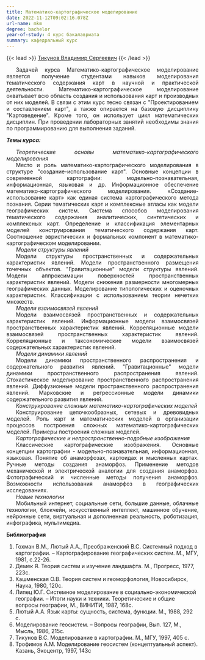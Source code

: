 ```yaml
---
title: Математико-картографическое моделирование
date: 2022-11-12T09:02:16.078Z
url-name: mkm
degree: bachelor
year-of-study: 4 курс бакалавриата
summary: кафедральный курс
---
```

{{< lead >}} [Тикунов Владимир Сергеевич](https://istina.msu.ru/profile/TikunovVS/) {{< /lead >}}

<div style="text-align: justify; text-indent: 25px;">
Задачей курса Математико-картографическое моделирование является получение  студентами  навыков моделирования тематического содержания карт в  научной  и практической деятельности. Математико-картографическое моделирование охватывает всю область создания и использования карт и производных от них моделей.  В связи с этим курс тесно связан с "Проектированием и составлением карт", а также опирается на базовую дисциплину  "Картоведение". Кроме того, он  использует цикл математических  дисциплин. При проведении лабораторных занятий необходимы знания по программированию для выполнения заданий.</div> 

***Т﻿емы курса:***

<div style="text-align: justify; text-indent: 25px;">
<i>Теоретические основы математико-картографического моделирования</i></div>
<div style="text-align: justify; text-indent: 25px;">
Место и роль математико-картографического моделирования в структуре "создание-использование карт". Основные концепции в современной картографии: модельно-познавательная, информационная, языковая и др. Информационное обеспечение математико-картографического моделирования. «Создание-использование карт» как единая система картографического метода познания. Серии тематических карт и комплексные атласы как модели географических систем. Система способов моделирования тематического содержания аналитических, синтетических и комплексных карт.  Определение и классификация элементарных   моделей конструирования тематического содержания карт.   Соотношение   эвристических и формальных компонент в математико-картографическом моделировании.</div>
<div style="text-align: justify; text-indent: 25px;">
<i>Модели структуры явлений</i></div>
<div style="text-align: justify; text-indent: 25px;">
Модели структуры пространственных и содержательных характеристик явлений.  Модели пространственного размещения точечных объектов. "Гравитационные" модели структуры явлений.  Модели аппроксимации поверхностей пространственных характеристик явлений.  Модели снижения размерности многомерных географических данных. Моделирование типологических и оценочных характеристик. Классификации с использованием теории нечетких множеств.</div>
<div style="text-align: justify; text-indent: 25px;">
<i>Модели взаимосвязей явлений</i></div>
<div style="text-align: justify; text-indent: 25px;">
Модели взаимосвязей пространственных и содержательных характеристик явлений.  Информационные модели взаимосвязей пространственных характеристик явлений. Корреляционные модели взаимосвязей пространственных характеристик явлений.  Корреляционные и таксономические модели взаимосвязей содержательных характеристик явлений.</div>
<div style="text-align: justify; text-indent: 25px;">
<i>Модели динамики явлений</i></div>
<div style="text-align: justify; text-indent: 25px;">
Модели динамики пространственного  распространения  и содержательного развития   явлений.   "Гравитационные"   модели    динамики пространственного распространения явлений.  Стохастическое моделирование пространственного распространения явлений. Диффузионные модели пространственного распространения явлений.  Марковские и регрессионные модели динамики содержательного развития явлений.</div>
<div style="text-align: justify; text-indent: 25px;">
<i>Конструирование сложных математико-картографических моделей</i></div>
<div style="text-align: justify; text-indent: 25px;">
Конструирование цепочкообразных, сетевых и древовидных моделей. Роль карт и математических моделей в организации процессов построения сложных математико-картографических моделей.  Примеры построения сложных моделей.</div>
<div style="text-align: justify; text-indent: 25px;">
<i>Картографические и непространственно-подобные изображения</i></div>
<div style="text-align: justify; text-indent: 25px;">
Классические картографические изображения. Основные концепции картографии - модельно-познавательная, информационная, языковая. Понятие об анаморфозах, картоидах и мысленных  картах.  Ручные методы создания анаморфоз.  Применение методов механической и электрической аналогии для создания анаморфоз.  Фотографический и численные методы получения анаморфоз.  Возможности использования анаморфоз в географических исследованиях.</div>
<div style="text-align: justify; text-indent: 25px;">
<i>Новые технологии</i></div>
<div style="text-align: justify; text-indent: 25px;">
Мобильный интернет, социальные сети, большие данные, облачные технологии, блокчейн, искусственный интеллект, машинное обучение, нейронные сети, виртуальная и дополненная реальность, роботизация, инфографика, мультимедиа.</div>

**Б﻿иблиография**

1. Гохман В.М., Лютый А.А., Преображенский В.С. Системный подход в картографии. – Картографирование географических систем. М., МГУ, 1981, с.22-26. 
2. Демек Я. Теория систем и изучение ландшафта. М., Прогресс, 1977, 223с.
3. Кашменская О.В. Теория систем и геоморфология, Новосибирск, Наука, 1980, 120с.
4. Липец Ю.Г. Системное моделирование в социально-экономической географии. – Итоги науки и техники. Теоретические и общие вопросы географии, М., ВИНИТИ, 1987,  168с.
5. Лютый А.А. Язык карты: сущность, система, функции. М., 1988, 292 c.
6. Моделирование геосистем. – Вопросы географии, Вып. 127, М., Мысль, 1986,  215с.
7. Тикунов В.С. Моделирование в картографии. М., МГУ, 1997, 405 с.
8. Трофимов А.М. Моделирование геосистем (концептуальный аспект). Казань, Экоцентр, 1997, 143с